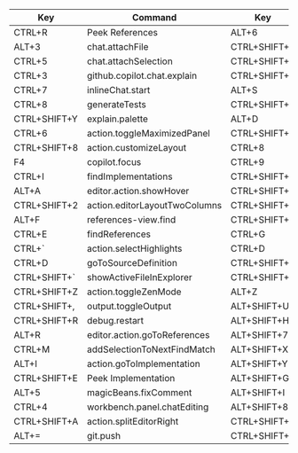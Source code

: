 | Key          | Command                       | Key          | Command                               |
| ------------ | ----------------------------- | ------------ | ------------------------------------- |
| CTRL+R       | Peek References               | ALT+6        | Snippet - describe('${0:}             |
| ALT+3        | chat.attachFile               | CTRL+SHIFT+5 | Snippet - Function                    |
| CTRL+5       | chat.attachSelection          | CTRL+SHIFT+3 | Snippet - TestCase                    |
| CTRL+3       | github.copilot.chat.explain   | CTRL+SHIFT+X | action.openGlobalKeybindings          |
| CTRL+7       | inlineChat.start              | ALT+S        | github.copilot.chat.fix               |
| CTRL+8       | generateTests                 | CTRL+SHIFT+4 | Snippet - Expect                      |
| CTRL+SHIFT+Y | explain.palette               | ALT+D        | Snippet - debugger                    |
| CTRL+6       | action.toggleMaximizedPanel   | CTRL+SHIFT+0 | Snippet - ArrowFunction               |
| CTRL+SHIFT+8 | action.customizeLayout        | CTRL+8       | Snippet - commentMultiline            |
| F4           | copilot.focus                 | CTRL+9       | Snippet - commentAimedForTitle        |
| CTRL+I       | findImplementations           | CTRL+SHIFT+S | toggleSplitEditorInGroup              |
| ALT+A        | editor.action.showHover       | CTRL+SHIFT+B | workbench.view.debug                  |
| CTRL+SHIFT+2 | action.editorLayoutTwoColumns | CTRL+SHIFT+1 | editorLayoutSingle | +2 for 2 columns |
| ALT+F        | references-view.find          | CTRL+SHIFT+J | workbench.view.extensions             |
| CTRL+E       | findReferences                | CTRL+G       | action.goToTypeDefinition             |
| CTRL+`       | action.selectHighlights       | CTRL+D       | editor.action.goToDeclaration         |
| CTRL+D       | goToSourceDefinition          | CTRL+SHIFT+L | magicBeans.sortLines                  |
| CTRL+SHIFT+` | showActiveFileInExplorer      | CTRL+SHIFT+T | magicBeans.createSpec                 |
| CTRL+SHIFT+Z | action.toggleZenMode          | ALT+Z        | workbench.action.gotoSymbol           |
| CTRL+SHIFT+, | output.toggleOutput           | ALT+SHIFT+U  | explainTerminalSelectionContextMenu   |
| CTRL+SHIFT+R | debug.restart                 | ALT+SHIFT+H  | action.revealDefinition               |
| ALT+R        | editor.action.goToReferences  | ALT+SHIFT+7  | ghpr.applySuggestion                  |
| CTRL+M       | addSelectionToNextFindMatch   | ALT+SHIFT+X  | interactiveEditor.fix                 |
| ALT+I        | action.goToImplementation     | ALT+SHIFT+Y  | chat.selectKnowledgeBase              |
| CTRL+SHIFT+E | Peek Implementation           | ALT+SHIFT+G  | interactiveEditor.generate            |
| ALT+5        | magicBeans.fixComment         | ALT+SHIFT+I  | interactiveEditor.review              |
| CTRL+4       | workbench.panel.chatEditing   | ALT+SHIFT+8  | generateDocs                          |
| CTRL+SHIFT+A | action.splitEditorRight       | CTRL+SHIFT+; | after running vscode control          |
| ALT+=        | git.push                      | CTRL+SHIFT+' | extension.markdown-pdf.pdf            |